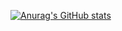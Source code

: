 [![Anurag's GitHub stats](https://github-readme-stats.vercel.app/api?username=marlon-schmitz-289)](https://github.com/anuraghazra/github-readme-stats)
